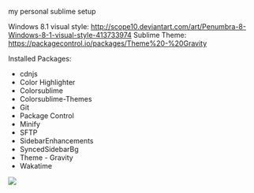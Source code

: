 my personal sublime setup

Windows 8.1 visual style: http://scope10.deviantart.com/art/Penumbra-8-Windows-8-1-visual-style-413733974
Sublime Theme: https://packagecontrol.io/packages/Theme%20-%20Gravity

Installed Packages:
- cdnjs
- Color Highlighter
- Colorsublime
- Colorsublime-Themes
- Git
- Package Control
- Minify
- SFTP
- SidebarEnhancements
- SyncedSidebarBg
- Theme - Gravity
- Wakatime

<img src="http://i.imgur.com/wUCdg1o.png"></img>

